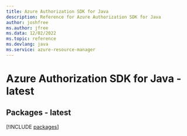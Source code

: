 ```yaml
---
title: Azure Authorization SDK for Java
description: Reference for Azure Authorization SDK for Java
author: joshfree
ms.author: jfree
ms.data: 12/02/2022
ms.topic: reference
ms.devlang: java
ms.service: azure-resource-manager
---
```

# Azure Authorization SDK for Java - latest
## Packages - latest
[!INCLUDE [packages](authorization-index.md)]